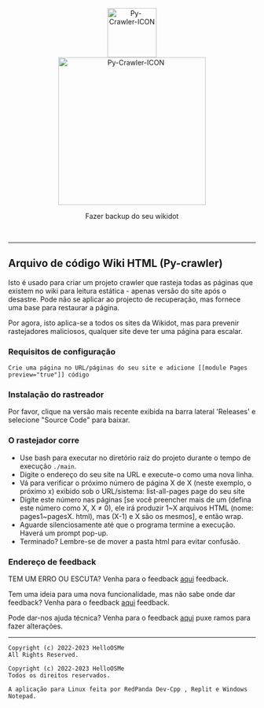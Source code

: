 <div class="center" align="center">
  <a href="#">
    <img alt="Py-Crawler-ICON" src="https://helloosdisk.wikidot.com/local--files/file:github/Pyc" width="100px">
  </a><br/>
  <img alt="Py-Crawler-ICON" src="https://helloosdisk.wikidot.com/local--files/file:github/pyctext.png" width="300px">
  <p>Fazer backup do seu wikidot</p>
  <img alt="" src="https://img.shields.io/github/license/HelloOSMe/Py-crawler">&nbsp;&nbsp;<img alt="" src="https://img.shields.io/github/v/release/HelloOSMe/Py-Crawler?include_prereleases">&nbsp;&nbsp;<img alt="" src="https://img.shields.io/github/stars/HelloOSMe/Py-crawler">
</div>

----------------

## Arquivo de código Wiki HTML (Py-crawler)

Isto é usado para criar um projeto crawler que rasteja todas as páginas que existem no wiki para leitura estática - apenas versão do site após o desastre. 
Pode não se aplicar ao projecto de recuperação, mas fornece uma base para restaurar a página. 

Por agora, isto aplica-se a todos os sites da Wikidot, mas para prevenir rastejadores maliciosos, qualquer site deve ter uma página para escalar.

### **Requisitos de configuração**

```
Crie uma página no URL/páginas do seu site e adicione [[module Pages preview="true"]] código
```

### **Instalação do rastreador**

Por favor, clique na versão mais recente exibida na barra lateral 'Releases' e selecione "Source Code" para baixar.

### **O rastejador corre**
* Use bash para executar no diretório raiz do projeto durante o tempo de execução `./main`.
* Digite o endereço do seu site na URL e execute-o como uma nova linha.
* Vá para verificar o próximo número de página X de X (neste exemplo, o próximo x) exibido sob o URL/sistema: list-all-pages page do seu site
* Digite este número nas páginas [se você preencher mais de um (defina este número como X, X ≠ 0), ele irá produzir 1~X arquivos HTML (nome: pages1~pagesX. html), mas (X-1) e X são os mesmos], e então wrap.
* Aguarde silenciosamente até que o programa termine a execução. Haverá um prompt pop-up.
* Terminado? Lembre-se de mover a pasta html para evitar confusão.

### **Endereço de feedback**
TEM UM ERRO OU ESCUTA? Venha para o feedback [aqui](https://github.com/HelloOSMe/Py-crawler/issues) feedback.

Tem uma ideia para uma nova funcionalidade, mas não sabe onde dar feedback? Venha para o feedback [aqui](https://github.com/HelloOSMe/Py-crawler/issues) feedback.

Pode dar-nos ajuda técnica? Venha para o feedback [aqui](https://github.com/HelloOSMe/Py-crawler/fork) puxe ramos para fazer alterações.

----------

```
Copyright (c) 2022-2023 HelloOSMe
All Rights Reserved.

Copyright (c) 2022-2023 HelloOSMe
Todos os direitos reservados.

A aplicação para Linux feita por RedPanda Dev-Cpp , Replit e Windows Notepad.
```
